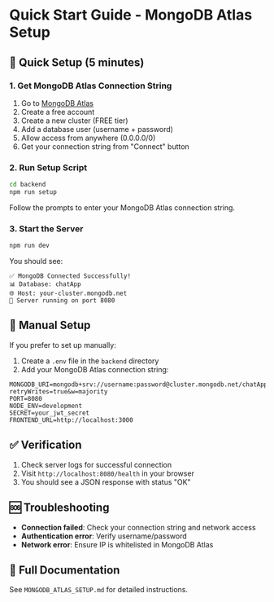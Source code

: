 # Quick Start Guide - MongoDB Atlas Setup

## 🚀 Quick Setup (5 minutes)

### 1. Get MongoDB Atlas Connection String

1. Go to [MongoDB Atlas](https://www.mongodb.com/atlas)
2. Create a free account
3. Create a new cluster (FREE tier)
4. Add a database user (username + password)
5. Allow access from anywhere (0.0.0.0/0)
6. Get your connection string from "Connect" button

### 2. Run Setup Script

```bash
cd backend
npm run setup
```

Follow the prompts to enter your MongoDB Atlas connection string.

### 3. Start the Server

```bash
npm run dev
```

You should see:
```
✅ MongoDB Connected Successfully!
📊 Database: chatApp
🌐 Host: your-cluster.mongodb.net
🚀 Server running on port 8080
```

## 🔧 Manual Setup

If you prefer to set up manually:

1. Create a `.env` file in the `backend` directory
2. Add your MongoDB Atlas connection string:

```env
MONGODB_URI=mongodb+srv://username:password@cluster.mongodb.net/chatApp?retryWrites=true&w=majority
PORT=8080
NODE_ENV=development
SECRET=your_jwt_secret
FRONTEND_URL=http://localhost:3000
```

## ✅ Verification

1. Check server logs for successful connection
2. Visit `http://localhost:8080/health` in your browser
3. You should see a JSON response with status "OK"

## 🆘 Troubleshooting

- **Connection failed**: Check your connection string and network access
- **Authentication error**: Verify username/password
- **Network error**: Ensure IP is whitelisted in MongoDB Atlas

## 📖 Full Documentation

See `MONGODB_ATLAS_SETUP.md` for detailed instructions. 